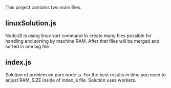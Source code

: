 This project contains two main files.

## linuxSolution.js

NodeJS is using linux sort command to create many files possible for handling and sorting by machine RAM. 
After that files will be merged and sorted in one big file. 

## index.js

Solution of problem on pure node js. For the best results in time you need to adjust RAM_SIZE inside 
of index.js file. Solution uses workers.